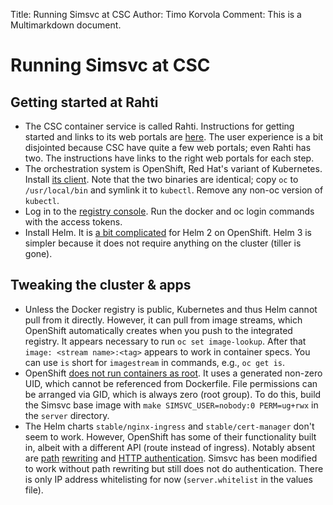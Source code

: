 Title: Running Simsvc at CSC
Author: Timo Korvola
Comment: This is a Multimarkdown document.

# Running Simsvc at CSC

## Getting started at Rahti

- The CSC container service is called Rahti.  Instructions for getting
  started and links to its web portals are
  [here](https://rahti.csc.fi).  The user experience is a bit
  disjointed because CSC have quite a few web portals; even Rahti has
  two.  The instructions have links to the right web portals for each step.
- The orchestration system is OpenShift, Red Hat's variant of
  Kubernetes.  Install [its
  client](https://github.com/openshift/origin/releases).  Note that
  the two binaries are identical; copy `oc` to `/usr/local/bin` and
  symlink it to `kubectl`.  Remove any non-oc version of `kubectl`.
- Log in to the [registry
  console](https://registry-console.rahti.csc.fi/registry).  Run the
  docker and oc login commands with the access tokens.
- Install Helm.  It is [a bit
  complicated](https://blog.openshift.com/getting-started-helm-openshift/)
  for Helm 2 on OpenShift.  Helm 3 is simpler because it does not
  require anything on the cluster (tiller is gone).

## Tweaking the cluster & apps

- Unless the Docker registry is public, Kubernetes and thus Helm
  cannot pull from it directly.  However, it can pull from image
  streams, which OpenShift automatically creates when you push to the
  integrated registry.  It appears necessary to run `oc set
  image-lookup`.  After that `image: <stream name>:<tag>` appears to
  work in container specs.  You can use `is` short for `imagestream`
  in commands, e.g., `oc get is`.
- OpenShift [does not run containers as root][img-guide].  It uses a
  generated non-zero UID, which cannot be referenced from Dockerfile.
  File permissions can be arranged via GID, which is always zero
  (root group).  To do this, build the Simsvc base image with
  `make SIMSVC_USER=nobody:0 PERM=ug+rwx` in the `server` directory.
- The Helm charts `stable/nginx-ingress` and `stable/cert-manager`
  don't seem to work.  However, OpenShift has some of their
  functionality built in, albeit with a different API (route instead
  of ingress).  Notably absent are [path][rewrite1]
  [rewriting][rewrite2] and [HTTP authentication][auth].  Simsvc
  has been modified to work without path rewriting but still does not
  do authentication.  There is only IP address whitelisting for now
  (`server.whitelist` in the values file).

[img-guide]: https://docs.openshift.com/container-platform/3.11/creating_images/guidelines.html
[rewrite1]: https://github.com/openshift/origin/issues/19501
[rewrite2]: https://github.com/openshift/origin/issues/20474
[auth]: https://github.com/openshift/origin/issues/20324
